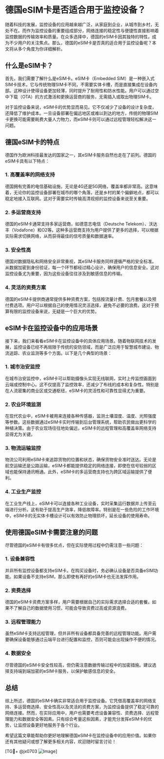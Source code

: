 # 德国eSIM卡是否适合用于监控设备？

随着科技的发展，监控设备的应用越来越广泛，从家庭到企业，从城市到乡村，无处不在。而作为监控设备的重要组成部分，网络连接的稳定性与便捷性直接影响着监控数据的传输效率和质量。在众多选择中，德国的eSIM卡因其独特的特性，成为不少用户的关注焦点。那么，德国的eSIM卡是否真的适合用于监控设备呢？本文将从多个角度为你详细解析。

## 什么是eSIM卡？

首先，我们需要了解什么是eSIM卡。eSIM卡（Embedded SIM）是一种嵌入式SIM卡技术，它与传统物理SIM卡不同，不需要实体卡槽，而是直接集成在设备内部。这种设计使得设备更加轻薄，同时提升了耐用性和防水性能。用户可以通过空中下载（OTA）的方式激活和更换运营商的服务，无需插入或取出物理SIM卡。

对于监控设备来说，eSIM卡的优势显而易见。它不仅减少了设备的设计复杂度，还降低了维护成本。一旦设备部署在偏远地区或难以到达的地方，传统的物理SIM卡更换可能需要耗费大量人力物力，而eSIM卡则可以通过远程管理轻松解决这一问题。

## 德国eSIM卡的特点

德国作为欧洲科技最发达的国家之一，其eSIM卡服务自然也走在了前列。德国的eSIM卡具有以下特点：

### 1. 高覆盖率的网络支持

德国拥有完善的电信基础设施，无论是4G还是5G网络，覆盖率都非常高。这意味着，无论你的监控设备部署在城市的哪个角落，还是乡村的某个偏僻地点，都可以稳定地接入互联网。这对于需要实时传输高清视频的监控设备来说至关重要。

### 2. 多运营商支持

德国的eSIM卡通常支持多家运营商，如德意志电信（Deutsche Telekom）、沃达丰（Vodafone）和O2等。这种多运营商支持为用户提供了更多的选择，可以根据实际需求切换网络，从而获得最佳的信号质量和数据速率。

### 3. 安全性高

德国对数据隐私和网络安全非常重视，其eSIM卡服务同样遵循严格的安全标准。从数据加密到身份验证，每一个环节都经过精心设计，确保用户的信息安全。这对监控设备尤为重要，因为这些设备往往涉及到敏感信息的传输。

### 4. 灵活的资费方案

德国的eSIM卡提供商通常提供多种资费方案，包括按流量计费、包月套餐以及预付费选项。用户可以根据自己的使用情况灵活选择，避免不必要的浪费。这对于预算有限的监控设备来说，无疑是一个巨大的优势。

## eSIM卡在监控设备中的应用场景

接下来，我们来看看eSIM卡在监控设备中的具体应用场景。随着物联网技术的发展，监控设备已经不再局限于传统的安防领域，而是广泛应用于智慧城市建设、物流追踪、农业监测等多个方面。以下是几个典型的场景：

### 1. 城市治安监控

在城市治安监控中，eSIM卡可以帮助摄像头实现无线联网，实时上传监控画面到云端或控制中心。这不仅提高了监控效率，还减少了布线的成本和复杂性。特别是在人流密集的商业区或交通枢纽，eSIM卡的灵活性和可靠性显得尤为重要。

### 2. 农业环境监测

在现代农业中，eSIM卡被用来连接各种传感器，监测土壤湿度、温度、光照强度等参数。这些数据通过eSIM卡实时传输到后台管理系统，帮助农民做出更科学的种植决策。由于农业现场往往地处偏远，eSIM卡的远程管理和高覆盖率网络支持显得尤为关键。

### 3. 物流运输监控

物流公司利用eSIM卡来追踪货物的位置和状态，确保货物安全准时送达。无论是航空运输还是公路运输，eSIM卡都能提供稳定的网络连接，即使在信号较弱的区域也能保持通讯畅通。此外，eSIM卡的多运营商支持也为跨区域运输提供了便利。

### 4. 工业生产监控

在工业生产线上，eSIM卡可以连接各种工业设备，实时采集运行数据并上传至云端进行分析。这有助于提高生产效率，降低故障率。特别是在一些危险的工作环境中，eSIM卡的无实体卡槽设计可以有效防止物理损坏，延长设备的使用寿命。

## 使用德国eSIM卡需要注意的问题

尽管德国的eSIM卡有很多优点，但在实际使用过程中仍需注意一些问题：

### 1. 设备兼容性

并非所有监控设备都支持eSIM卡。在购买设备时，务必确认设备是否具备eSIM功能。如果设备不支持eSIM，那么即使有再好的eSIM卡也无法发挥作用。

### 2. 资费选择

德国的eSIM卡资费方案多样，用户需要根据自己的实际需求选择合适的套餐。如果不了解自己的数据使用习惯，可能会导致资费过高或资源浪费。

### 3. 远程管理能力

虽然eSIM卡支持远程管理，但并非所有设备都具备完善的远程管理功能。用户需要确保设备能够通过云端平台进行配置和监控，否则可能会出现操作不便的情况。

### 4. 数据安全

尽管德国的eSIM卡安全性较高，但仍需注意数据传输过程中的加密措施。建议选择支持端到端加密的eSIM卡服务，以保护敏感信息的安全。

## 总结

综上所述，德国的eSIM卡确实非常适合用于监控设备。它凭借高覆盖率的网络支持、多运营商选择、安全性高以及灵活的资费方案，为监控设备提供了稳定可靠的网络连接。然而，在实际应用中，用户也需要考虑设备兼容性、资费选择、远程管理能力和数据安全等因素。只有综合考量这些因素，才能充分发挥eSIM卡的优势，让监控设备更好地服务于各个行业。

希望这篇文章能帮助你更好地理解德国eSIM卡在监控设备中的应用价值。如果你还有其他疑问或想了解更多相关内容，欢迎随时留言讨论！

[TG💪+ @jx0703 ![Image](https://github.com/user-attachments/assets/dbca1d08-cadb-493c-b0ec-ad6f7a83f270)]